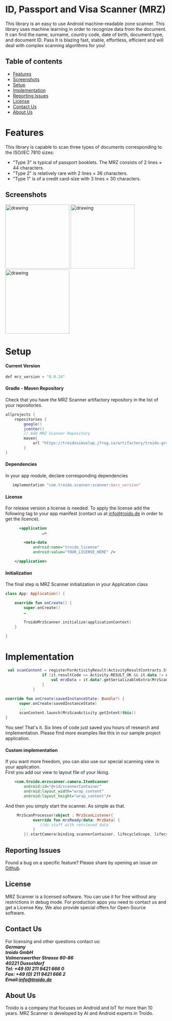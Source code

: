 ID, Passport and Visa Scanner (MRZ)
=====




This library is an easy to use Android machine-readable zone scanner. This library uses machine learning in order to recognize data from the document. It can find the name, surname, country code, date of birth, document type, and document ID.
Pass
It is blazing fast, stable, effortless, efficient and will deal with complex scanning algorithms for you!
## Table of contents

- [Features](#features)
- [Screenshots](#screenshots)
- [Setup](#setup)
- [Implementation](#implementation)
- [Reporting Issues](#reporting-issues)
- [License](#license-1)
- [Contact Us](#contact-us)
- [About Us](#about-us)



# Features
This library is capable to scan three types of documents corresponding to the ISO/IEC 7810 sizes:
- "Type 3" is typical of passport booklets. The MRZ consists of 2 lines × 44 characters.
- "Type 2" is relatively rare with 2 lines × 36 characters.
- "Type 1" is of a credit card-size with 3 lines × 30 characters.


## Screenshots
<p float="left">
  <img src="https://user-images.githubusercontent.com/61969245/204537805-d2d649dd-9332-42ae-acd5-572815ae6e36.png" alt="drawing" width="200"/>
<img src="https://user-images.githubusercontent.com/61969245/204539129-56789398-612c-4280-b9c2-5d62886d54b0.png" alt="drawing" width="200"/>
<img src="https://user-images.githubusercontent.com/61969245/204539160-8e239d7a-9638-4e40-9fae-6780c8245ae4.png" alt="drawing" width="200"/>
</p>




# Setup
#### Current Version

```kotlin
def mrz_version = '0.0.24'

```

#### Gradle - Maven Repository
Check that you have the MRZ Scanner artifactory repository in the list of your repositories.


```gradle
allprojects {
    repositories {
        google()
        jcenter()
        // Add MRZ Scanner Repository
        maven{
            url "https://troidosimvelop.jfrog.io/artifactory/troido-gradle-release"
        }
}
```

#### Dependencies
In your app module, declare corresponding dependencies
```gradle
   implementation "com.troido.scanner:scanner:$mrz_version"
```

#### License
For release version a license is needed. To apply the license add the following tag to your app manifest (contact us at info@troido.de in order to get the licence).
```xml
      <application
                …>

        <meta-data
            android:name="troido_license"
            android:value="YOUR_LICENSE_HERE" />
        
    </application>
  ```


#### Initialization
The final step is MRZ Scanner initialization in your Application class

```kotlin
class App: Application() {

    override fun onCreate() {
        super.onCreate()
        …
        
        TroidoMrzScanner.initialize(applicationContext)
    }

}
  ```

# Implementation

```kotlin
 val scanContent = registerForActivityResult(ActivityResultContracts.StartActivityForResult()) {
                if (it.resultCode == Activity.RESULT_OK && it.data != null) {
                    val mrzData = it.data?.getSerializableExtra(MrzScanActivity.INTENT_MRZ_DATA_KEY) as MrzData?
                }
            }
```
``` kotlin
override fun onCreate(savedInstanceState: Bundle?) {
      super.onCreate(savedInstanceState)
      ...
      scanContent.launch(MrzScanActivity.getIntent(this))
}
```
You see! That's it. Six lines of code just saved you hours of research and implementation. Please find more examples like this in our sample project application.

#### Custom implementation
If you want more freedom, you can also use our special scanning view in your application.\
First you add our view to layout file of your liking.

```xml
    <com.troido.mrzscanner.camera.ItemScanner
        android:id="@+id/scannerContainer"
        android:layout_width="wrap_content"
        android:layout_height="wrap_content"/>
```
And then you simply start the scanner. As simple as that.
```kotlin
     MrzScanProcessor(object : MrzScanListener{
            override fun mrzReady(data: MrzData) {
               //do stuff with retrieved data
            }
        }).startCamera(binding.scannerContainer, lifecycleScope, lifecycleOwner)
```
## Reporting Issues
Found a bug on a specific feature? Please share by opening an issue on  [Github](https://github.com/troido/ID-Passport-Visa-Reader/issues).
## License
MRZ Scanner is a licensed software. You can use it for free without any restrictions in debug mode. For production apps you need to contact us and get a License Key. We also provide special offers for Open-Source software.
## Contact Us
For licensing and other questions contact us:\
***Germany***\
***troido GmbH***\
***Volmerswerther Strasse 80-86***\
***40221 Dusseldorf***\
***Tel: +49 (0) 211 9421 666 0***\
***Fax: +49 (0) 211 9421 666 2***\
***Email:info@troido.de***

## About Us
Troido is a company that focuses on Android and IoT for more than 10 years. MRZ Scanner is developed by AI and Android experts in Troido.
